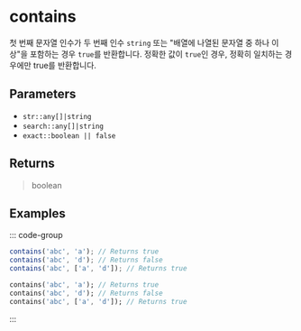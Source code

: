 # contains <Lang dart js />

첫 번째 문자열 인수가 두 번째 인수 `string` 또는 "배열에 나열된 문자열 중 하나 이상"을 포함하는 경우 `true`를 반환합니다. 정확한 값이 `true`인 경우, 정확히 일치하는 경우에만 true를 반환합니다.

## Parameters

- `str::any[]|string`
- `search::any[]|string`
- `exact::boolean || false` <DartNamed />

## Returns

> boolean

## Examples

::: code-group

```javascript [JavaScript]
contains('abc', 'a'); // Returns true
contains('abc', 'd'); // Returns false
contains('abc', ['a', 'd']); // Returns true
```

```dart [Dart]
contains('abc', 'a'); // Returns true
contains('abc', 'd'); // Returns false
contains('abc', ['a', 'd']); // Returns true
```

:::
